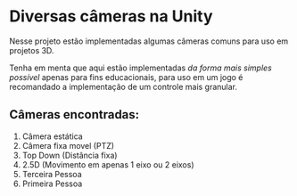 # Diversas câmeras na Unity

Nesse projeto estão implementadas algumas câmeras comuns para uso em projetos
3D.

Tenha em menta que aqui estão implementadas *da forma mais simples possível*
apenas para fins educacionais, para uso em um jogo é recomandado a implementação
de um controle mais granular.

## Câmeras encontradas: 

1. Câmera estática
1. Câmera fixa movel (PTZ)
1. Top Down (Distância fixa)
1. 2.5D (Movimento em apenas 1 eixo ou 2 eixos)
1. Terceira Pessoa
1. Primeira Pessoa

